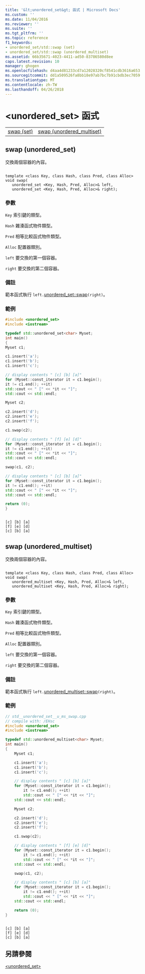 ```yaml
---
title: '&lt;unordered_set&gt; 函式 | Microsoft Docs'
ms.custom: ''
ms.date: 11/04/2016
ms.reviewer: ''
ms.suite: ''
ms.tgt_pltfrm: ''
ms.topic: reference
f1_keywords:
- unordered_set/std::swap (set)
- unordered_set/std::swap (unordered_multiset)
ms.assetid: 66b35671-4023-4411-ad50-83786580d8ee
caps.latest.revision: 10
manager: ghogen
ms.openlocfilehash: d4aa4d81233cd7a12028320cf8541cdb3616a653
ms.sourcegitcommit: dd1a509526fa8bb18e97ab7bc7b91cbdb3ec7059
ms.translationtype: MT
ms.contentlocale: zh-TW
ms.lasthandoff: 04/26/2018
---
```

# <a name="ltunorderedsetgt-functions"></a>&lt;unordered_set&gt; 函式

|||
|-|-|
|[swap (set)](#swap)|[swap (unordered_multiset)](#swap_unordered_multiset)|

## <a name="swap"></a>  swap (unordered_set)

交換兩個容器的內容。

```

template <class Key, class Hash, class Pred, class Alloc>
void swap(
   unordered_set <Key, Hash, Pred, Alloc>& left,
   unordered_set <Key, Hash, Pred, Alloc>& right);
```

### <a name="parameters"></a>參數

`Key` 索引鍵的類型。

`Hash` 雜湊函式物件類型。

`Pred` 相等比較函式物件類型。

`Alloc` 配置器類別。

`left` 要交換的第一個容器。

`right` 要交換的第二個容器。

### <a name="remarks"></a>備註

範本函式執行 `left.`[unordered_set::swap](../standard-library/unordered-set-class.md#swap)`(right)`。

### <a name="example"></a>範例

```cpp
#include <unordered_set>
#include <iostream>

typedef std::unordered_set<char> Myset;
int main()
{
Myset c1;

c1.insert('a');
c1.insert('b');
c1.insert('c');

// display contents " [c] [b] [a]"
for (Myset::const_iterator it = c1.begin();
it != c1.end(); ++it)
std::cout << " [" << *it << "]";
std::cout << std::endl;

Myset c2;

c2.insert('d');
c2.insert('e');
c2.insert('f');

c1.swap(c2);

// display contents " [f] [e] [d]"
for (Myset::const_iterator it = c1.begin();
it != c1.end(); ++it)
std::cout << " [" << *it << "]";
std::cout << std::endl;

swap(c1, c2);

// display contents " [c] [b] [a]"
for (Myset::const_iterator it = c1.begin();
it != c1.end(); ++it)
std::cout << " [" << *it << "]";
std::cout << std::endl;

return (0);
}

```

```Output

[c] [b] [a]
[f] [e] [d]
[c] [b] [a]

```

## <a name="swap_unordered_multiset"></a>  swap (unordered_multiset)

交換兩個容器的內容。

```

template <class Key, class Hash, class Pred, class Alloc>
void swap(
   unordered_multiset <Key, Hash, Pred, Alloc>& left,
   unordered_multiset <Key, Hash, Pred, Alloc>& right);
```

### <a name="parameters"></a>參數

`Key` 索引鍵的類型。

`Hash` 雜湊函式物件類型。

`Pred` 相等比較函式物件類型。

`Alloc` 配置器類別。

`left` 要交換的第一個容器。

`right` 要交換的第二個容器。

### <a name="remarks"></a>備註

範本函式執行 `left.`[unordered_multiset::swap](../standard-library/unordered-multiset-class.md#swap)`(right)`。

### <a name="example"></a>範例

```cpp
// std__unordered_set__u_ms_swap.cpp
// compile with: /EHsc
#include <unordered_set>
#include <iostream>

typedef std::unordered_multiset<char> Myset;
int main()
{
    Myset c1;

    c1.insert('a');
    c1.insert('b');
    c1.insert('c');

    // display contents " [c] [b] [a]"
    for (Myset::const_iterator it = c1.begin();
        it != c1.end(); ++it)
        std::cout << " [" << *it << "]";
    std::cout << std::endl;

    Myset c2;

    c2.insert('d');
    c2.insert('e');
    c2.insert('f');

    c1.swap(c2);

    // display contents " [f] [e] [d]"
    for (Myset::const_iterator it = c1.begin();
        it != c1.end(); ++it)
        std::cout << " [" << *it << "]";
    std::cout << std::endl;

    swap(c1, c2);

    // display contents " [c] [b] [a]"
    for (Myset::const_iterator it = c1.begin();
        it != c1.end(); ++it)
        std::cout << " [" << *it << "]";
    std::cout << std::endl;

    return (0);
}

```

```Output

[c] [b] [a]
[f] [e] [d]
[c] [b] [a]

```

## <a name="see-also"></a>另請參閱

[<unordered_set>](../standard-library/unordered-set.md)<br/>
